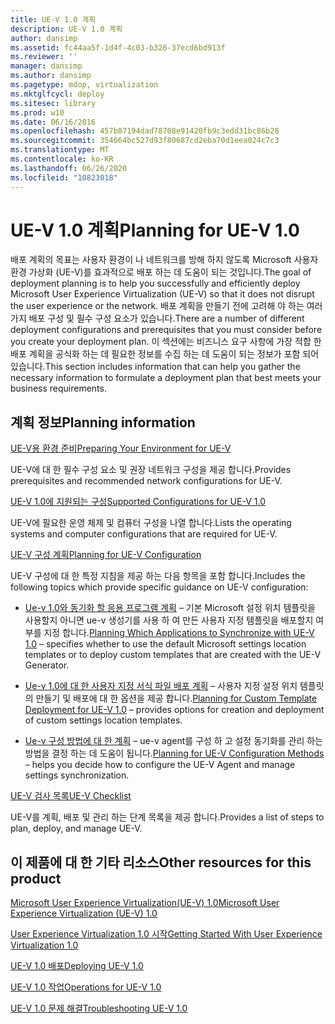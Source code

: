 ```yaml
---
title: UE-V 1.0 계획
description: UE-V 1.0 계획
author: dansimp
ms.assetid: fc44aa5f-1d4f-4c03-b326-37ecd6bd913f
ms.reviewer: ''
manager: dansimp
ms.author: dansimp
ms.pagetype: mdop, virtualization
ms.mktglfcycl: deploy
ms.sitesec: library
ms.prod: w10
ms.date: 06/16/2016
ms.openlocfilehash: 457b87194dad78708e91420fb9c3edd31bc86b28
ms.sourcegitcommit: 354664bc527d93f80687cd2eba70d1eea024c7c3
ms.translationtype: MT
ms.contentlocale: ko-KR
ms.lasthandoff: 06/26/2020
ms.locfileid: "10823018"
---
```

# <span data-ttu-id="bbc65-103">UE-V 1.0 계획</span><span class="sxs-lookup"><span data-stu-id="bbc65-103">Planning for UE-V 1.0</span></span>


<span data-ttu-id="bbc65-104">배포 계획의 목표는 사용자 환경이 나 네트워크를 방해 하지 않도록 Microsoft 사용자 환경 가상화 (UE-V)를 효과적으로 배포 하는 데 도움이 되는 것입니다.</span><span class="sxs-lookup"><span data-stu-id="bbc65-104">The goal of deployment planning is to help you successfully and efficiently deploy Microsoft User Experience Virtualization (UE-V) so that it does not disrupt the user experience or the network.</span></span> <span data-ttu-id="bbc65-105">배포 계획을 만들기 전에 고려해 야 하는 여러 가지 배포 구성 및 필수 구성 요소가 있습니다.</span><span class="sxs-lookup"><span data-stu-id="bbc65-105">There are a number of different deployment configurations and prerequisites that you must consider before you create your deployment plan.</span></span> <span data-ttu-id="bbc65-106">이 섹션에는 비즈니스 요구 사항에 가장 적합 한 배포 계획을 공식화 하는 데 필요한 정보를 수집 하는 데 도움이 되는 정보가 포함 되어 있습니다.</span><span class="sxs-lookup"><span data-stu-id="bbc65-106">This section includes information that can help you gather the necessary information to formulate a deployment plan that best meets your business requirements.</span></span>

## <span data-ttu-id="bbc65-107">계획 정보</span><span class="sxs-lookup"><span data-stu-id="bbc65-107">Planning information</span></span>


[<span data-ttu-id="bbc65-108">UE-V용 환경 준비</span><span class="sxs-lookup"><span data-stu-id="bbc65-108">Preparing Your Environment for UE-V</span></span>](preparing-your-environment-for-ue-v.md)

<span data-ttu-id="bbc65-109">UE-V에 대 한 필수 구성 요소 및 권장 네트워크 구성을 제공 합니다.</span><span class="sxs-lookup"><span data-stu-id="bbc65-109">Provides prerequisites and recommended network configurations for UE-V.</span></span>

[<span data-ttu-id="bbc65-110">UE-V 1.0에 지원되는 구성</span><span class="sxs-lookup"><span data-stu-id="bbc65-110">Supported Configurations for UE-V 1.0</span></span>](supported-configurations-for-ue-v-10.md)

<span data-ttu-id="bbc65-111">UE-V에 필요한 운영 체제 및 컴퓨터 구성을 나열 합니다.</span><span class="sxs-lookup"><span data-stu-id="bbc65-111">Lists the operating systems and computer configurations that are required for UE-V.</span></span>

[<span data-ttu-id="bbc65-112">UE-V 구성 계획</span><span class="sxs-lookup"><span data-stu-id="bbc65-112">Planning for UE-V Configuration</span></span>](planning-for-ue-v-configuration.md)

<span data-ttu-id="bbc65-113">UE-V 구성에 대 한 특정 지침을 제공 하는 다음 항목을 포함 합니다.</span><span class="sxs-lookup"><span data-stu-id="bbc65-113">Includes the following topics which provide specific guidance on UE-V configuration:</span></span>

-   <span data-ttu-id="bbc65-114">[Ue-v 1.0와 동기화 할 응용 프로그램 계획](planning-which-applications-to-synchronize-with-ue-v-10.md) – 기본 Microsoft 설정 위치 템플릿을 사용할지 아니면 ue-v 생성기를 사용 하 여 만든 사용자 지정 템플릿을 배포할지 여부를 지정 합니다.</span><span class="sxs-lookup"><span data-stu-id="bbc65-114">[Planning Which Applications to Synchronize with UE-V 1.0](planning-which-applications-to-synchronize-with-ue-v-10.md) – specifies whether to use the default Microsoft settings location templates or to deploy custom templates that are created with the UE-V Generator.</span></span>

-   <span data-ttu-id="bbc65-115">[Ue-v 1.0에 대 한 사용자 지정 서식 파일 배포 계획](planning-for-custom-template-deployment-for-ue-v-10.md) – 사용자 지정 설정 위치 템플릿의 만들기 및 배포에 대 한 옵션을 제공 합니다.</span><span class="sxs-lookup"><span data-stu-id="bbc65-115">[Planning for Custom Template Deployment for UE-V 1.0](planning-for-custom-template-deployment-for-ue-v-10.md) – provides options for creation and deployment of custom settings location templates.</span></span>

-   <span data-ttu-id="bbc65-116">[Ue-v 구성 방법에 대 한 계획](planning-for-ue-v-configuration-methods.md) – ue-v agent를 구성 하 고 설정 동기화를 관리 하는 방법을 결정 하는 데 도움이 됩니다.</span><span class="sxs-lookup"><span data-stu-id="bbc65-116">[Planning for UE-V Configuration Methods](planning-for-ue-v-configuration-methods.md) – helps you decide how to configure the UE-V Agent and manage settings synchronization.</span></span>

[<span data-ttu-id="bbc65-117">UE-V 검사 목록</span><span class="sxs-lookup"><span data-stu-id="bbc65-117">UE-V Checklist</span></span>](ue-v-checklist.md)

<span data-ttu-id="bbc65-118">UE-V를 계획, 배포 및 관리 하는 단계 목록을 제공 합니다.</span><span class="sxs-lookup"><span data-stu-id="bbc65-118">Provides a list of steps to plan, deploy, and manage UE-V.</span></span>

## <span data-ttu-id="bbc65-119">이 제품에 대 한 기타 리소스</span><span class="sxs-lookup"><span data-stu-id="bbc65-119">Other resources for this product</span></span>


[<span data-ttu-id="bbc65-120">Microsoft User Experience Virtualization(UE-V) 1.0</span><span class="sxs-lookup"><span data-stu-id="bbc65-120">Microsoft User Experience Virtualization (UE-V) 1.0</span></span>](index.md)

[<span data-ttu-id="bbc65-121">User Experience Virtualization 1.0 시작</span><span class="sxs-lookup"><span data-stu-id="bbc65-121">Getting Started With User Experience Virtualization 1.0</span></span>](getting-started-with-user-experience-virtualization-10.md)

[<span data-ttu-id="bbc65-122">UE-V 1.0 배포</span><span class="sxs-lookup"><span data-stu-id="bbc65-122">Deploying UE-V 1.0</span></span>](deploying-ue-v-10.md)

[<span data-ttu-id="bbc65-123">UE-V 1.0 작업</span><span class="sxs-lookup"><span data-stu-id="bbc65-123">Operations for UE-V 1.0</span></span>](operations-for-ue-v-10.md)

[<span data-ttu-id="bbc65-124">UE-V 1.0 문제 해결</span><span class="sxs-lookup"><span data-stu-id="bbc65-124">Troubleshooting UE-V 1.0</span></span>](troubleshooting-ue-v-10.md)

 

 






